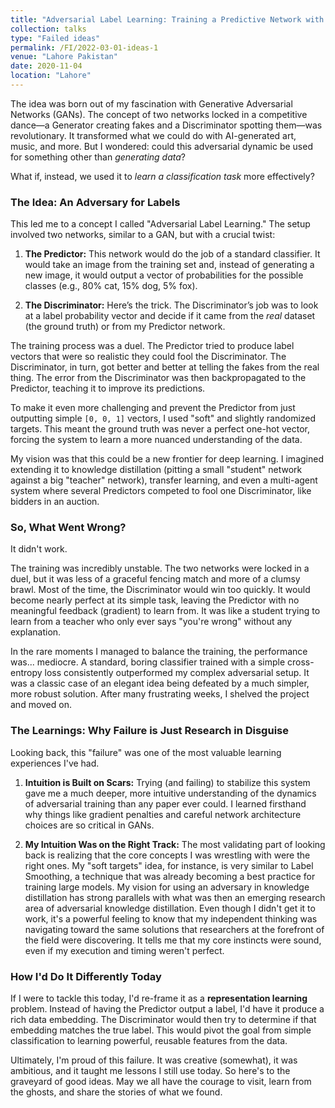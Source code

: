```yaml
---
title: "Adversarial Label Learning: Training a Predictive Network with a Label-based Adversary"
collection: talks
type: "Failed ideas"
permalink: /FI/2022-03-01-ideas-1
venue: "Lahore Pakistan"
date: 2020-11-04
location: "Lahore"
---
```


The idea was born out of my fascination with Generative Adversarial Networks (GANs). The concept of two networks locked in a competitive dance—a Generator creating fakes and a Discriminator spotting them—was revolutionary. It transformed what we could do with AI-generated art, music, and more. But I wondered: could this adversarial dynamic be used for something other than *generating data*?

What if, instead, we used it to *learn a classification task* more effectively?

### The Idea: An Adversary for Labels

This led me to a concept I called "Adversarial Label Learning." The setup involved two networks, similar to a GAN, but with a crucial twist:

1.  **The Predictor:** This network would do the job of a standard classifier. It would take an image from the training set and, instead of generating a new image, it would output a vector of probabilities for the possible classes (e.g., 80% cat, 15% dog, 5% fox).

2.  **The Discriminator:** Here’s the trick. The Discriminator’s job was to look at a label probability vector and decide if it came from the *real* dataset (the ground truth) or from my Predictor network.

The training process was a duel. The Predictor tried to produce label vectors that were so realistic they could fool the Discriminator. The Discriminator, in turn, got better and better at telling the fakes from the real thing. The error from the Discriminator was then backpropagated to the Predictor, teaching it to improve its predictions.

To make it even more challenging and prevent the Predictor from just outputting simple `[0, 0, 1]` vectors, I used "soft" and slightly randomized targets. This meant the ground truth was never a perfect one-hot vector, forcing the system to learn a more nuanced understanding of the data.

My vision was that this could be a new frontier for deep learning. I imagined extending it to knowledge distillation (pitting a small "student" network against a big "teacher" network), transfer learning, and even a multi-agent system where several Predictors competed to fool one Discriminator, like bidders in an auction.

### So, What Went Wrong?

It didn't work.

The training was incredibly unstable. The two networks were locked in a duel, but it was less of a graceful fencing match and more of a clumsy brawl. Most of the time, the Discriminator would win too quickly. It would become nearly perfect at its simple task, leaving the Predictor with no meaningful feedback (gradient) to learn from. It was like a student trying to learn from a teacher who only ever says "you're wrong" without any explanation.

In the rare moments I managed to balance the training, the performance was... mediocre. A standard, boring classifier trained with a simple cross-entropy loss consistently outperformed my complex adversarial setup. It was a classic case of an elegant idea being defeated by a much simpler, more robust solution. After many frustrating weeks, I shelved the project and moved on.

### The Learnings: Why Failure is Just Research in Disguise

Looking back, this "failure" was one of the most valuable learning experiences I've had.

1.  **Intuition is Built on Scars:** Trying (and failing) to stabilize this system gave me a much deeper, more intuitive understanding of the dynamics of adversarial training than any paper ever could. I learned firsthand why things like gradient penalties and careful network architecture choices are so critical in GANs.

2.  **My Intuition Was on the Right Track:** The most validating part of looking back is realizing that the core concepts I was wrestling with were the right ones. My "soft targets" idea, for instance, is very similar to Label Smoothing, a technique that was already becoming a best practice for training large models. My vision for using an adversary in knowledge distillation has strong parallels with what was then an emerging research area of adversarial knowledge distillation.
Even though I didn't get it to work, it's a powerful feeling to know that my independent thinking was navigating toward the same solutions that researchers at the forefront of the field were discovering. It tells me that my core instincts were sound, even if my execution and timing weren't perfect.

### How I'd Do It Differently Today

If I were to tackle this today, I'd re-frame it as a **representation learning** problem. Instead of having the Predictor output a label, I'd have it produce a rich data embedding. The Discriminator would then try to determine if that embedding matches the true label. This would pivot the goal from simple classification to learning powerful, reusable features from the data.

Ultimately, I'm proud of this failure. It was creative (somewhat), it was ambitious, and it taught me lessons I still use today. So here's to the graveyard of good ideas. May we all have the courage to visit, learn from the ghosts, and share the stories of what we found.